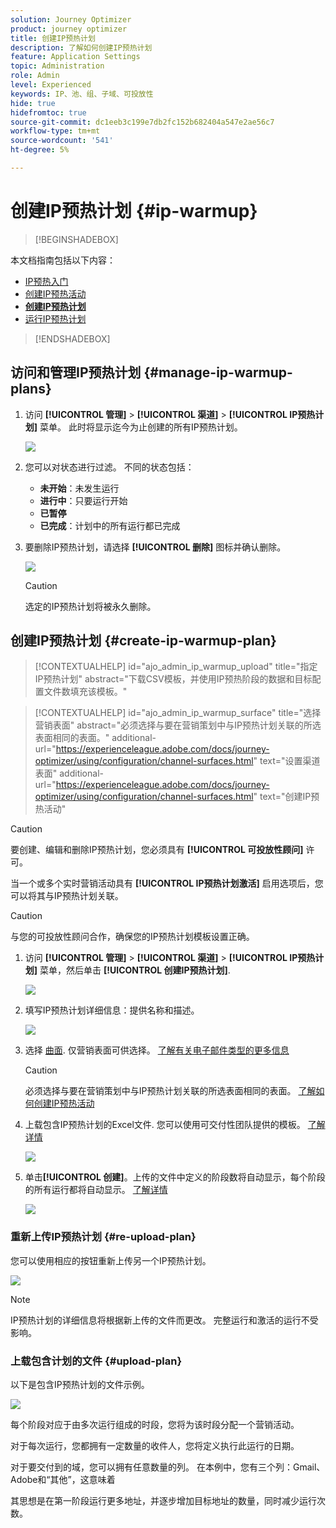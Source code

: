 ```yaml
---
solution: Journey Optimizer
product: journey optimizer
title: 创建IP预热计划
description: 了解如何创建IP预热计划
feature: Application Settings
topic: Administration
role: Admin
level: Experienced
keywords: IP、池、组、子域、可投放性
hide: true
hidefromtoc: true
source-git-commit: dc1eeb3c199e7db2fc152b682404a547e2ae56c7
workflow-type: tm+mt
source-wordcount: '541'
ht-degree: 5%

---
```


# 创建IP预热计划 {#ip-warmup}

>[!BEGINSHADEBOX]

本文档指南包括以下内容：

* [IP预热入门](ip-warmup-gs.md)
* [创建IP预热活动](ip-warmup-campaign.md)
* **[创建IP预热计划](ip-warmup-plan.md)**
* [运行IP预热计划](ip-warmup-running.md)

>[!ENDSHADEBOX]

## 访问和管理IP预热计划 {#manage-ip-warmup-plans}

1. 访问 **[!UICONTROL 管理]** > **[!UICONTROL 渠道]** > **[!UICONTROL IP预热计划]** 菜单。 此时将显示迄今为止创建的所有IP预热计划。

   ![](assets/ip-warmup-filter-list.png)

1. 您可以对状态进行过滤。 不同的状态包括：

   * **未开始**：未发生运行
   * **进行中**：只要运行开始 <!--or is done?-->
   * **已暂停**
   * **已完成**：计划中的所有运行都已完成

1. 要删除IP预热计划，请选择 **[!UICONTROL 删除]** 图标并确认删除。

   ![](assets/ip-warmup-delete-plan.png)

   >[!CAUTION]
   >
   >选定的IP预热计划将被永久删除。

## 创建IP预热计划 {#create-ip-warmup-plan}

>[!CONTEXTUALHELP]
>id="ajo_admin_ip_warmup_upload"
>title="指定IP预热计划"
>abstract="下载CSV模板，并使用IP预热阶段的数据和目标配置文件数填充该模板。"

>[!CONTEXTUALHELP]
>id="ajo_admin_ip_warmup_surface"
>title="选择营销表面"
>abstract="必须选择与要在营销策划中与IP预热计划关联的所选表面相同的表面。"
>additional-url="https://experienceleague.adobe.com/docs/journey-optimizer/using/configuration/channel-surfaces.html" text="设置渠道表面"
>additional-url="https://experienceleague.adobe.com/docs/journey-optimizer/using/configuration/channel-surfaces.html" text="创建IP预热活动"

>[!CAUTION]
>
>要创建、编辑和删除IP预热计划，您必须具有 **[!UICONTROL 可投放性顾问]** 许可。
<!--Learn more on managing [!DNL Journey Optimizer] users' access rights in [this section](../administration/permissions-overview.md).-->

当一个或多个实时营销活动具有 **[!UICONTROL IP预热计划激活]** 启用选项后，您可以将其与IP预热计划关联。

>[!CAUTION]
>
>与您的可投放性顾问合作，确保您的IP预热计划模板设置正确。 <!--TBC-->

1. 访问 **[!UICONTROL 管理]** > **[!UICONTROL 渠道]** > **[!UICONTROL IP预热计划]** 菜单，然后单击 **[!UICONTROL 创建IP预热计划]**.

   ![](assets/ip-warmup-create-plan.png)

1. 填写IP预热计划详细信息：提供名称和描述。

   ![](assets/ip-warmup-plan-details.png)

1. 选择 [曲面](channel-surfaces.md). 仅营销表面可供选择。 [了解有关电子邮件类型的更多信息](../email/email-settings.md#email-type)

   >[!CAUTION]
   >
   >必须选择与要在营销策划中与IP预热计划关联的所选表面相同的表面。 [了解如何创建IP预热活动](#create-ip-warmup-campaign)

1. 上载包含IP预热计划的Excel文件<!--which formats are allowed?-->. 您可以使用可交付性团队提供的模板。<!--TBC?--> [了解详情](#upload-plan)
   <!--
    You can also download the Excel template from the [!DNL Journey Optimizer] user interface and upload it after filling it with the IP warmup details.-->

   ![](assets/ip-warmup-upload-success.png)

1. 单击&#x200B;**[!UICONTROL 创建]**。上传的文件中定义的阶段数将自动显示，每个阶段的所有运行都将自动显示。 [了解详情](#upload-plan)

   ![](assets/ip-warmup-plan-phases.png)

### 重新上传IP预热计划 {#re-upload-plan}

您可以使用相应的按钮重新上传另一个IP预热计划。

![](assets/ip-warmup-re-upload-plan.png)

>[!NOTE]
>
>IP预热计划的详细信息将根据新上传的文件而更改。 完整运行和激活的运行不受影响。

### 上载包含计划的文件 {#upload-plan}

以下是包含IP预热计划的文件示例。

![](assets/ip-warmup-sample-file.png)

每个阶段对应于由多次运行组成的时段，您将为该时段分配一个营销活动。

对于每次运行，您都拥有一定数量的收件人，您将定义执行此运行的日期。

对于要交付到的域，您可以拥有任意数量的列。 在本例中，您有三个列：Gmail、Adobe和“其他”，这意味着

其思想是在第一阶段运行更多地址，并逐步增加目标地址的数量，同时减少运行次数。
